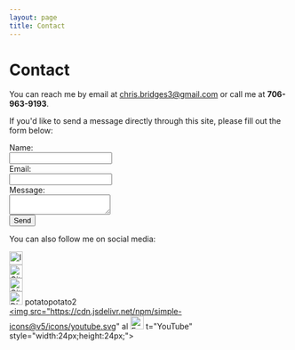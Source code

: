 ```yaml
---
layout: page
title: Contact
---
```


# Contact  

You can reach me by email at [chris.bridges3@gmail.com](mailto:chris.bridges3@gmail.com) or call me at **706-963-9193**.  

If you'd like to send a message directly through this site, please fill out the form below:  

<form action="mailto:chris.bridges3@gmail.com" method="post" enctype="text/plain">  
  <label for="name">Name:</label><br>  
  <input type="text" id="name" name="name"><br>  
  <label for="email">Email:</label><br>  
  <input type="email" id="email" name="email"><br>  
  <label for="message">Message:</label><br>  
  <textarea id="message" name="message"></textarea><br>  
  <input type="submit" value="Send">  
</form>  

You can also follow me on social media:  

<a href="https://instagram.com/chris.bridges.e"><img src="https://cdn.jsdelivr.net/npm/simple-icons@v5/icons/instagram.svg" alt="Instagram" style="width:24px;height:24px;"></a>  
<a href="https://github.com/jimbob6783"><img src="https://cdn.jsdelivr.net/npm/simple-icons@v5/icons/github.svg" alt="GitHub" style="width:24px;height:24px;"></a>  
<a href="https://github.com/christopherbridges1"><img src="https://cdn.jsdelivr.net/npm/simple-icons@v5/icons/github.svg" alt="GitHub" style="width:24px;height:24px;"></a>  
<span><img src="https://cdn.jsdelivr.net/npm/simple-icons@v5/icons/discord.svg" alt="Discord" style="width:24px;height:24px;"> potatopotato2</span>  
<a href="https://www.youtube.com/@ChrisBridges3"><img src="https://cdn.jsdelivr.net/npm/simple-icons@v5/icons/youtube.svg" al
<a href="https://www.facebook.com/chris.bridges.e"><img src="https://cdn.jsdelivr.net/npm/simple-icons@v5/icons/facebook.svg" alt="Facebook" style="width:24px;height:24px;"></a>
t="YouTube" style="width:24px;height:24px;"></a>
